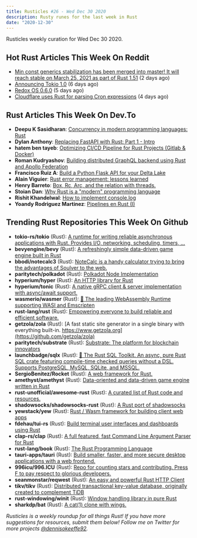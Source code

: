 ```yaml
---
title: Rusticles #26 - Wed Dec 30 2020
description: Rusty runes for the last week in Rust
date: "2020-12-30"
---
```


Rusticles weekly curation for Wed Dec 30 2020.



## Hot Rust Articles This Week On Reddit

- [Min const generics stabilization has been merged into master! It will reach stable on March 25, 2021 as part of Rust 1.51](https://www.reddit.com/r/rust/comments/kl1e24/min_const_generics_stabilization_has_been_merged/) (2 days ago)
- [Announcing Tokio 1.0](https://www.reddit.com/r/rust/comments/kiy1rq/announcing_tokio_10/) (6 days ago)
- [Redox OS 0.6.0](https://www.reddit.com/r/rust/comments/kjr949/redox_os_060/) (5 days ago)
- [Cloudflare uses Rust for parsing Cron expressions](https://www.reddit.com/r/rust/comments/kk2p2z/cloudflare_uses_rust_for_parsing_cron_expressions/) (4 days ago)



## Rust Articles This Week On Dev.To

- **Deepu K Sasidharan**: [Concurrency in modern programming languages: Rust](https://dev.to/deepu105/concurrency-in-modern-programming-languages-rust-19co)
- **Dylan Anthony**: [Replacing FastAPI with Rust: Part 1 - Intro](https://dev.to/dbanty/replacing-fastapi-with-rust-part-1-intro-251h)
- **hatem ben tayeb**: [Optimizing CI/CD Pipeline for Rust Projects (Gitlab & Docker)](https://dev.to/hatembentayeb/optimizing-ci-cd-pipeline-for-rust-projects-gitlab-docker-hc9)
- **Roman Kudryashov**: [Building distributed GraphQL backend using Rust and Apollo Federation](https://dev.to/rkudryashov/building-distributed-graphql-backend-using-rust-and-apollo-federation-50bm)
- **Francisco Ruiz A**: [Build a Python Flask API for your Delta Lake](https://dev.to/fruiza/build-a-python-flask-api-for-your-delta-lake-3bgf)
- **Alain Viguier**: [Rust error management: lessons learned](https://dev.to/dandyvica/rust-error-management-lessons-learned-mk5)
- **Henry Barreto**: [Box, Rc, Arc, and the relation with threads.](https://dev.to/henrybarreto/box-rc-arc-and-the-relation-with-threads-39m0)
- **Stoian Dan**: [Why Rust is a "modern" programming language](https://dev.to/stoiandan/why-rust-is-a-modern-programming-language-1hc6)
- **Rishit Khandelwal**: [How to implement console.log](https://dev.to/rishitkhandelwal/how-to-implement-console-log-2j59)
- **Yoandy Rodriguez Martinez**: [Pipelines en Rust (I)](https://dev.to/yorodm/pipelines-en-rust-i-573e)



## Trending Rust Repositories This Week On Github

- **tokio-rs/tokio** (Rust): [A runtime for writing reliable asynchronous applications with Rust. Provides I/O, networking, scheduling, timers, ...](https://github.com/tokio-rs/tokio)
- **bevyengine/bevy** (Rust): [A refreshingly simple data-driven game engine built in Rust](https://github.com/bevyengine/bevy)
- **bbodi/notecalc3** (Rust): [NoteCalc is a handy calculator trying to bring the advantages of Soulver to the web.](https://github.com/bbodi/notecalc3)
- **paritytech/polkadot** (Rust): [Polkadot Node Implementation](https://github.com/paritytech/polkadot)
- **hyperium/hyper** (Rust): [An HTTP library for Rust](https://github.com/hyperium/hyper)
- **hyperium/tonic** (Rust): [A native gRPC client & server implementation with async/await support.](https://github.com/hyperium/tonic)
- **wasmerio/wasmer** (Rust): [🚀 The leading WebAssembly Runtime supporting WASI and Emscripten](https://github.com/wasmerio/wasmer)
- **rust-lang/rust** (Rust): [Empowering everyone to build reliable and efficient software.](https://github.com/rust-lang/rust)
- **getzola/zola** (Rust): [A fast static site generator in a single binary with everything built-in. https://www.getzola.org](https://github.com/getzola/zola)
- **paritytech/substrate** (Rust): [Substrate: The platform for blockchain innovators](https://github.com/paritytech/substrate)
- **launchbadge/sqlx** (Rust): [🧰 The Rust SQL Toolkit. An async, pure Rust SQL crate featuring compile-time checked queries without a DSL. Supports PostgreSQL, MySQL, SQLite, and MSSQL.](https://github.com/launchbadge/sqlx)
- **SergioBenitez/Rocket** (Rust): [A web framework for Rust.](https://github.com/SergioBenitez/Rocket)
- **amethyst/amethyst** (Rust): [Data-oriented and data-driven game engine written in Rust](https://github.com/amethyst/amethyst)
- **rust-unofficial/awesome-rust** (Rust): [A curated list of Rust code and resources.](https://github.com/rust-unofficial/awesome-rust)
- **shadowsocks/shadowsocks-rust** (Rust): [A Rust port of shadowsocks](https://github.com/shadowsocks/shadowsocks-rust)
- **yewstack/yew** (Rust): [Rust / Wasm framework for building client web apps](https://github.com/yewstack/yew)
- **fdehau/tui-rs** (Rust): [Build terminal user interfaces and dashboards using Rust](https://github.com/fdehau/tui-rs)
- **clap-rs/clap** (Rust): [A full featured, fast Command Line Argument Parser for Rust](https://github.com/clap-rs/clap)
- **rust-lang/book** (Rust): [The Rust Programming Language](https://github.com/rust-lang/book)
- **tauri-apps/tauri** (Rust): [Build smaller, faster, and more secure desktop applications with a web frontend.](https://github.com/tauri-apps/tauri)
- **996icu/996.ICU** (Rust): [Repo for counting stars and contributing. Press F to pay respect to glorious developers.](https://github.com/996icu/996.ICU)
- **seanmonstar/reqwest** (Rust): [An easy and powerful Rust HTTP Client](https://github.com/seanmonstar/reqwest)
- **tikv/tikv** (Rust): [Distributed transactional key-value database, originally created to complement TiDB](https://github.com/tikv/tikv)
- **rust-windowing/winit** (Rust): [Window handling library in pure Rust](https://github.com/rust-windowing/winit)
- **sharkdp/bat** (Rust): [A cat(1) clone with wings.](https://github.com/sharkdp/bat)

_Rusticles is a weekly roundup for all things Rust! If you have more suggestions for resources, submit them below! Follow me on Twitter for more projects [@dennisokeeffe92](https://twitter.com/dennisokeeffe92)._